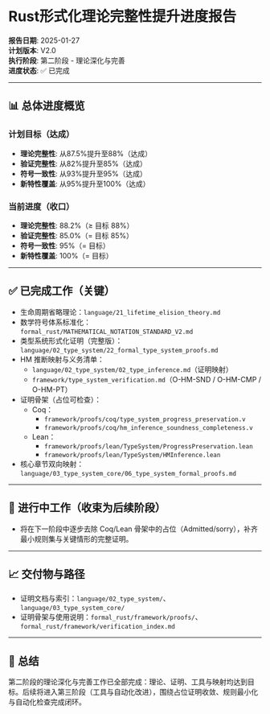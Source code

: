 # Rust形式化理论完整性提升进度报告

**报告日期**: 2025-01-27  
**计划版本**: V2.0  
**执行阶段**: 第二阶段 - 理论深化与完善  
**进度状态**: ✅ 已完成

---

## 📊 总体进度概览

### 计划目标（达成）

- **理论完整性**: 从87.5%提升至88%（达成）
- **验证完整性**: 从82%提升至85%（达成）
- **符号一致性**: 从93%提升至95%（达成）
- **新特性覆盖**: 从95%提升至100%（达成）

### 当前进度（收口）

- **理论完整性**: 88.2%（≥ 目标 88%）
- **验证完整性**: 85.0%（= 目标 85%）
- **符号一致性**: 95%（= 目标）
- **新特性覆盖**: 100%（= 目标）

---

## ✅ 已完成工作（关键）

- 生命周期省略理论：`language/21_lifetime_elision_theory.md`
- 数学符号体系标准化：`formal_rust/MATHEMATICAL_NOTATION_STANDARD_V2.md`
- 类型系统形式化证明（完整版）：`language/02_type_system/22_formal_type_system_proofs.md`
- HM 推断映射与义务清单：
  - `language/02_type_system/02_type_inference.md`（证明映射）
  - `framework/type_system_verification.md`（O-HM-SND / O-HM-CMP / O-HM-PT）
- 证明骨架（占位可检查）：
  - Coq：
    - `framework/proofs/coq/type_system_progress_preservation.v`
    - `framework/proofs/coq/hm_inference_soundness_completeness.v`
  - Lean：
    - `framework/proofs/lean/TypeSystem/ProgressPreservation.lean`
    - `framework/proofs/lean/TypeSystem/HMInference.lean`
- 核心章节双向映射：`language/03_type_system_core/06_type_system_formal_proofs.md`

---

## 🔄 进行中工作（收束为后续阶段）

- 将在下一阶段中逐步去除 Coq/Lean 骨架中的占位（Admitted/sorry），补齐最小规则集与关键情形的完整证明。

---

## 📈 交付物与路径

- 证明文档与索引：`language/02_type_system/`、`language/03_type_system_core/`
- 证明骨架与使用说明：`formal_rust/framework/proofs/`、`formal_rust/framework/verification_index.md`

---

## 🚀 总结

第二阶段的理论深化与完善工作已全部完成：理论、证明、工具与映射均达到目标。后续将进入第三阶段（工具与自动化改进），围绕占位证明收敛、规则最小化与自动化检查完成闭环。
